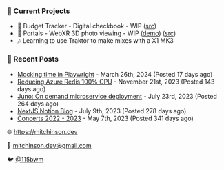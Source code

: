 ### 📌 Current Projects
- 💸 Budget Tracker - Digital checkbook - WIP ([src](https://github.com/bmitchinson/budget-entry))
- 📸 Portals - WebXR 3D photo viewing - WIP ([demo](https://portals.mitchinson.dev/)) ([src](https://github.com/bmitchinson/vr-jpg-viewer-webxr))
- 🎶 Learning to use Traktor to make mixes with a X1 MK3

### 📝 Recent Posts

- [Mocking time in Playwright](https://blog.mitchinson.dev/playwright-mock-time) - March 26th, 2024 (Posted 17 days ago)
- [Reducing Azure Redis 100% CPU](https://blog.mitchinson.dev/redis-cpu) - November 21st, 2023 (Posted 143 days ago)
- [Juno: On demand microservice deployment](https://blog.mitchinson.dev/juno) - July 23rd, 2023 (Posted 264 days ago)
- [NextJS Notion Blog](https://blog.mitchinson.dev/blog-2023) - July 9th, 2023 (Posted 278 days ago)
- [Concerts 2022 - 2023](https://blog.mitchinson.dev/concerts-2023) - May 7th, 2023 (Posted 341 days ago)

🌐 https://mitchinson.dev

💌 mitchinson.dev@gmail.com

🐦 [@115bwm](https://twitter.com/115bwm)